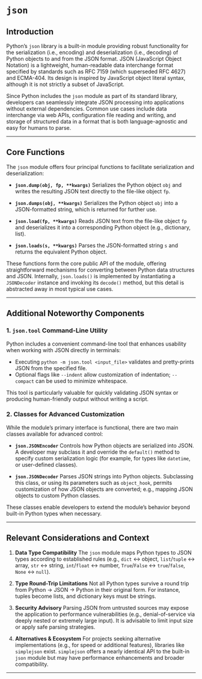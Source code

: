 # `json`

## Introduction

Python’s `json` library is a built-in module providing robust functionality for the serialization (i.e., encoding) and deserialization (i.e., decoding) of Python objects to and from the JSON format. JSON (JavaScript Object Notation) is a lightweight, human-readable data interchange format specified by standards such as RFC 7159 (which superseded RFC 4627) and ECMA-404. Its design is inspired by JavaScript object literal syntax, although it is not strictly a subset of JavaScript.

Since Python includes the `json` module as part of its standard library, developers can seamlessly integrate JSON processing into applications without external dependencies. Common use cases include data interchange via web APIs, configuration file reading and writing, and storage of structured data in a format that is both language-agnostic and easy for humans to parse.

---

## Core Functions

The `json` module offers four principal functions to facilitate serialization and deserialization:

* **`json.dump(obj, fp, **kwargs)`**
  Serializes the Python object `obj` and writes the resulting JSON text directly to the file-like object `fp`.

* **`json.dumps(obj, **kwargs)`**
  Serializes the Python object `obj` into a JSON-formatted string, which is returned for further use.

* **`json.load(fp, **kwargs)`**
  Reads JSON text from the file-like object `fp` and deserializes it into a corresponding Python object (e.g., dictionary, list).

* **`json.loads(s, **kwargs)`**
  Parses the JSON-formatted string `s` and returns the equivalent Python object.

These functions form the core public API of the module, offering straightforward mechanisms for converting between Python data structures and JSON. Internally, `json.loads()` is implemented by instantiating a `JSONDecoder` instance and invoking its `decode()` method, but this detail is abstracted away in most typical use cases.

---

## Additional Noteworthy Components

### 1. **`json.tool` Command-Line Utility**

Python includes a convenient command-line tool that enhances usability when working with JSON directly in terminals:

* Executing `python -m json.tool <input_file>` validates and pretty-prints JSON from the specified file.
* Optional flags like `--indent` allow customization of indentation; `--compact` can be used to minimize whitespace.

This tool is particularly valuable for quickly validating JSON syntax or producing human-friendly output without writing a script.

### 2. **Classes for Advanced Customization**

While the module’s primary interface is functional, there are two main classes available for advanced control:

* **`json.JSONEncoder`**
  Controls how Python objects are serialized into JSON. A developer may subclass it and override the `default()` method to specify custom serialization logic (for example, for types like `datetime`, or user-defined classes).

* **`json.JSONDecoder`**
  Parses JSON strings into Python objects. Subclassing this class, or using its parameters such as `object_hook`, permits customization of how JSON objects are converted; e.g., mapping JSON objects to custom Python classes.

These classes enable developers to extend the module’s behavior beyond built-in Python types when necessary.

---

## Relevant Considerations and Context

1. **Data Type Compatibility**
   The `json` module maps Python types to JSON types according to established rules (e.g., `dict` ↔ object, `list`/`tuple` ↔ array, `str` ↔ string, `int`/`float` ↔ number, `True`/`False` ↔ `true`/`false`, `None` ↔ `null`).

2. **Type Round-Trip Limitations**
   Not all Python types survive a round trip from Python → JSON → Python in their original form. For instance, tuples become lists, and dictionary keys must be strings.

3. **Security Advisory**
   Parsing JSON from untrusted sources may expose the application to performance vulnerabilities (e.g., denial-of-service via deeply nested or extremely large input). It is advisable to limit input size or apply safe parsing strategies.

4. **Alternatives & Ecosystem**
   For projects seeking alternative implementations (e.g., for speed or additional features), libraries like `simplejson` exist. `simplejson` offers a nearly identical API to the built-in `json` module but may have performance enhancements and broader compatibility.

---
